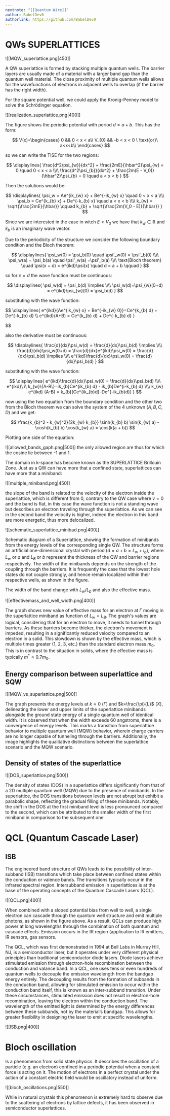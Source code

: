 ```yaml
---
nextnote: "[[Quantum Wire]]"
author: BabelDev0
authorlink: https://github.com/BabelDev0
---
```

# QWs SUPERLATTICES

![[MQW_superlattice.png|450]]

A QW superlattice is formed by stacking multiple quantum wells. The barrier layers are usually made of a material with a larger band gap than the quantum well material. The close proximity of multiple quantum wells allows for the wavefunctions of electrons in adjacent wells to overlap (if the barrier has the right width). 

For the square potential well, we could apply the Kronig-Penney model to solve the Schrödinger equation.

![[realization_superlattice.png|400]]

The figure shows the periodic potential with period $d = a + b$. 
This has the form:

$$
V(x)=\begin{cases}  
0 && 0 < x < a\\
V_{0} && -b < x < 0 \ \text{or}\ a<x<b\\
\end{cases}
$$

so we can write the TISE for the two regions:

$$
\displaylines{
\frac{d^2\psi_{w}}{dx^2} + \frac{2mE}{\hbar^2}\psi_{w} = 0 \quad 0 < x < a 
\\\\
\frac{d^2\psi_{b}}{dx^2} + \frac{2m(E - V_0)}{\hbar^2}\psi_{b} = 0 \quad a < x < b
} 
$$

Then the solutions would be:

$$
\displaylines{
\psi_w = Ae^{ik_{w} x} + Be^{-ik_{w} x} \quad 0 < x < a
\\\\
\psi_b = Ce^{k_{b} x} + De^{-k_{b} x} \quad a < x < b
\\\\
k_{w} = \sqrt{\frac{2mE}{\hbar}} \qquad k_{b} = \sqrt{\frac{2m(V_0 - E)}{\hbar}}
}
$$

Since we are interested in the case in witch $E<V_0$ we have that $k_{w} \in \mathbb{R}$ and $k_{b}$ is an imaginary wave vector.

Due to the periodicity of the structure we consider the following boundary condition and the Bloch theorem:

$$
\displaylines{
\psi_w(0) = \psi_b(0) \quad \psi'_w(0) = \psi'_b(0)
\\\\
\psi_w(a) = \psi_b(a) \quad \psi'_w(a) =\psi'_b(a)
\\\\
\text{Bloch theorem} \quad \psi(x + d) = e^{ikd}\psi(x) \quad d = a + b \qquad 
}
$$

so for $x = d$ the wave function must be continuous:

$$
\displaylines{
\psi_w(d) = \psi_b(d) \implies
\\\\
\psi_w(d)=\psi_{w}(0+d) = e^{ikd}\psi_{w}(0) = \psi_b(d)
}
$$

substituting with the wave function:

$$
\displaylines{
e^{ikd}\{Ae^{ik_{w} o} + Be^{-ik_{w} 0}\}=Ce^{k_{b} d} + De^{-k_{b} d}
\\\\
e^{ikd}(A+B) = Ce^{k_{b} d} + De^{-k_{b} d}
}

$$

also the derivative must be continuous:

$$
\displaylines{
\frac{d}{dx}\psi_w(d) = \frac{d}{dx}\psi_b(d) \implies
\\\\
\frac{d}{dx}\psi_w(0+d) = \frac{d}{dx}e^{ikd}\psi_w(0) = \frac{d}{dx}\psi_b(d) \implies
\\\\
e^{ikd}\frac{d}{dx}\psi_w(0) = \frac{d}{dx}\psi_b(d)
}
$$

substituting with the wave function:

$$
\displaylines{
e^{ikd}\frac{d}{dx}\psi_w(0) = \frac{d}{dx}\psi_b(d)
\\\\
e^{ikd}\ i\ k_{w}\{A-B\}=ik_{b}Ce^{ik_{b} d} - ik_{b}De^{i-k_{b} d}
\\\\
k_{w} e^{ikd} (A-B) = k_{b}(Ce^{ik_{b}d}-De^{-ik_{b}d})
}
$$

now using the two equation from the boundary condition and the other two from the Bloch theorem we can solve the system of the 4 unknown ($A,B,C,D$) and we get:

$$
\frac{k_{b}^2 - k_{w}^2}{2k_{w} k_{b}} \sinh(k_{b} b) \sin(k_{w} a) - \cosh(k_{b} b) \cos(k_{w} a) = \cos(k(a + b))
$$

Plotting one side of the equation:

![[allowed_bands_gaph.png|500]]
the only allowed region are thus for which the cosine lie between -1 and 1.

The domain in k-space has become known as the SUPERLATTICE Brillouin Zone. Just as a QW can have more that a confined state, superlattices can have more that a miniband:

![[multiple_miniband.png|450]]

the slope of the band is related to the velocity of the electron inside the superlattice, which is different from 0, contrary to the QW case where $v=0$ and the band is flat, in this case the wave function is not a standing wave but describes an electron traveling through the superlattice. As we can see in the second band the velocity is higher, indeed the electron in this band are more energetic, thus more delocalized.

![[schematic_superlattice_minibad.png|400]]

Schematic diagram of a Superlattice, showing the formation of minibands from the energy levels of the corresponding single QW. The structure forms an artificial one-dimensional crystal with period ($d=a + b=L_{w}+l_{b}$), where $L_w\  \text{or} \ a$ and $L_B\  \text{or} \ b$ represent the thickness of the QW and barrier regions respectively. The width of the minibands depends on the strength of the coupling through the barriers. It is frequently the case that the lowest hole states do not couple strongly, and hence remain localized within their respective wells, as shown in the figure.

The width of the band change with $L_w/L_b$ and also the effective mass.

![[effectivemass_and_well_width.png|400]]

The graph shows new value of effective mass for an electron at $\Gamma$ moving in the superlattice miniband as function of $L_w=L_{B}$. The graph's values are logical, considering that for an electron to move, it needs to tunnel through barriers. As these barriers become thicker, the electron's movement is impeded, resulting in a significantly reduced velocity compared to an electron in a solid. This slowdown is shown by the effective mass, which is multiple times greater (1, 2, 3, etc.) than the standard electron mass $m_0$. This is in contrast to the situation in solids, where the effective mass is typically $m^* \approx 0.7m_{0}$.

## Energy comparison between superlattice and SQW

![[MQW_vs_superlattice.png|500]]

  
The graph presents the energy levels at $k=0$ ($\Gamma$) and $k=\frac{\pi}{L}$​ ($X$), delineating the lower and upper limits of the superlattice minibands alongside the ground state energy of a single quantum well of identical width. It is observed that when the width exceeds $60$ angstroms, there is a convergence of energy levels. This marks a transition from superlattice behavior to multiple quantum well (MQW) behavior, wherein charge carriers are no longer capable of tunneling through the barriers. Additionally, the image highlights the qualitative distinctions between the superlattice scenario and the MQW scenario.

## Density of states of the superlattice

![[DOS_superlattice.png|500]]

The density of states (DOS) in a superlattice differs significantly from that of a 2D multiple quantum well (MQW) due to the presence of minibands. In the superlattice, the DOS transitions between levels are not abrupt but exhibit a parabolic shape, reflecting the gradual filling of these minibands. Notably, the shift in the DOS at the first miniband level is less pronounced compared to the second, which can be attributed to the smaller width of the first miniband in comparison to the subsequent one

# QCL (Quantum Cascade Laser)

## ISB 

The engineered band structure of QWs leads to the possibility of inter-subband (ISB) transitions which take place between confined states within the conduction or valence bands. The transitions typically occur in the infrared spectral region. Intersubband emission in superlattices is at the base of the operating concepts of the Quantum Cascade Lasers (QCL).

![[QCL.png|400]]

When combined with a sloped potential bias from well to well, a single electron can cascade through the quantum well structure and emit multiple photons, as shown in the figure above. As a result, QCLs can produce high power at long wavelengths through the combination of both quantum and cascade effects. Emission occurs in the IR region (application to IR emitters, IR sensors, gas sensors.

The QCL, which was first demonstrated in 1994 at Bell Labs in Murray Hill, NJ, is a semiconductor laser, but it operates under very different physical principles than traditional semiconductor diode lasers. Diode lasers achieve stimulated emission through electron-hole recombination between the conduction and valance band. In a QCL, one uses tens or even hundreds of quantum wells to decouple the emission wavelength from the bandgap energy entirely. The decoupling results from the formation of subbands in the conduction band, allowing for stimulated emission to occur within the conduction band itself, this is known as an inter-subband transition. Under these circumstances, stimulated emission does not result in electron-hole recombination, leaving the electron within the conduction band. The wavelength of the emitted light is determined by the energy differences between these subbands, not by the material’s bandgap. This allows for greater flexibility in designing the laser to emit at specific wavelengths.

![[ISB.png|400]]

# Bloch oscillation

Is a phenomenon from solid state physics. It describes the oscillation of a particle (e.g. an electron) confined in a periodic potential when a constant force is acting on it. The motion of electrons in a perfect crystal under the action of a constant electric field would be oscillatory instead of uniform.

![[bloch_oscillations.png|550]]

While in natural crystals this phenomenon is extremely hard to observe due to the scattering of electrons by lattice defects, it has been observed in semiconductor superlattices.